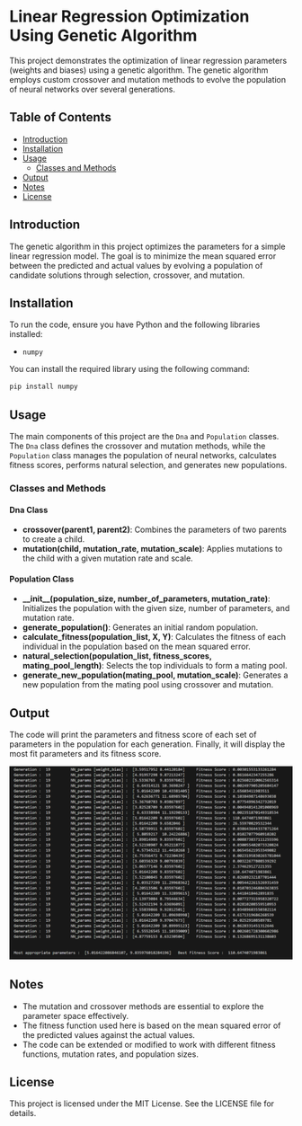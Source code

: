 # Linear Regression Optimization Using Genetic Algorithm

This project demonstrates the optimization of linear regression parameters (weights and biases) using a genetic algorithm. The genetic algorithm employs custom crossover and mutation methods to evolve the population of neural networks over several generations.

## Table of Contents

- [Introduction](#introduction)
- [Installation](#installation)
- [Usage](#usage)
  - [Classes and Methods](#classes-and-methods)
- [Output](#output)
- [Notes](#notes)
- [License](#license)

## Introduction

The genetic algorithm in this project optimizes the parameters for a simple linear regression model. The goal is to minimize the mean squared error between the predicted and actual values by evolving a population of candidate solutions through selection, crossover, and mutation.

## Installation

To run the code, ensure you have Python and the following libraries installed:

- `numpy`

You can install the required library using the following command:

```bash
pip install numpy
```

## Usage

The main components of this project are the `Dna` and `Population` classes. The `Dna` class defines the crossover and mutation methods, while the `Population` class manages the population of neural networks, calculates fitness scores, performs natural selection, and generates new populations.

### Classes and Methods

#### Dna Class

- **crossover(parent1, parent2)**: Combines the parameters of two parents to create a child.
- **mutation(child, mutation_rate, mutation_scale)**: Applies mutations to the child with a given mutation rate and scale.

#### Population Class

- **\_\_init\_\_(population_size, number_of_parameters, mutation_rate)**: Initializes the population with the given size, number of parameters, and mutation rate.
- **generate_population()**: Generates an initial random population.
- **calculate_fitness(population_list, X, Y)**: Calculates the fitness of each individual in the population based on the mean squared error.
- **natural_selection(population_list, fitness_scores, mating_pool_length)**: Selects the top individuals to form a mating pool.
- **generate_new_population(mating_pool, mutation_scale)**: Generates a new population from the mating pool using crossover and mutation.


## Output

The code will print the parameters and fitness score of each set of parameters in the population for each generation. Finally, it will display the most fit parameters and its fitness score.

![](https://github.com/2003HARSH/Optimizing-Linear-Regression-using-Genetic-Algorithm/blob/main/docs/static/1.png)

## Notes

- The mutation and crossover methods are essential to explore the parameter space effectively.
- The fitness function used here is based on the mean squared error of the predicted values against the actual values.
- The code can be extended or modified to work with different fitness functions, mutation rates, and population sizes.

## License

This project is licensed under the MIT License. See the LICENSE file for details.

